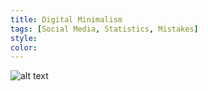 ```yaml
---
title: Digital Minimalism
tags: [Social Media, Statistics, Mistakes]
style: 
color: 
---
```


![alt text](https://i.postimg.cc/g0YrXNHB/0001.jpg)
